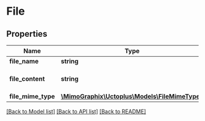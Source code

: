 # File

## Properties
Name | Type | Description | Notes
------------ | ------------- | ------------- | -------------
**file_name** | **string** |  | [optional] 
**file_content** | **string** | Base64 encoded file Content | [optional] 
**file_mime_type** | [**\MimoGraphix\Uctoplus\Models\FileMimeTypes**](FileMimeTypes.md) |  | [optional] 

[[Back to Model list]](../README.md#documentation-for-models) [[Back to API list]](../README.md#documentation-for-api-endpoints) [[Back to README]](../README.md)


